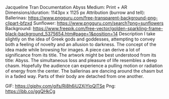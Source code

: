 Jacqueline Tran
Documentation
Abyss
Medium: Print + AR
Dimensions/duration: 1143px x 1125 px 
Attribution (burrow and tell): Ballerinas: https://www.pngguru.com/free-transparent-background-png-clipart-bfzxd 
Sunflower: https://www.pngguru.com/search?png=sunflowers 
Background: https://www.freepik.com/free-vector/golden-sparkling-frame-black-background_5375654.htm#page=1&position=14 
Description
I take slightly on the idea of Greek gods and goddesses, attempting to convey both a feeling of novelty and an allusion to darkness. The concept of the idea made while browsing for images. A piece can derive a lot of significance from its title. The artwork might be best understood from its title: Abyss. The simultaneous loss and pleasure of life resembles a deep chasm. Hopefully the audience can experience a pulling motion or radiation of energy from the center. The ballerinas are dancing around the chasm but in a faded way. Parts of their body are detached from one another.

GIF: https://giphy.com/gifs/Ri8h6iU2XjYloQlTSe 
Png:  https://ibb.co/ggQHkCg



